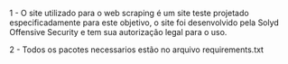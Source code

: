 1 - O site utilizado para o web scraping é um site teste projetado especificadamente para este objetivo, o site foi desenvolvido pela Solyd Offensive Security e tem sua autorização legal para o uso. 

2 - Todos os pacotes necessarios estão no arquivo requirements.txt 
